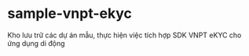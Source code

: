 # sample-vnpt-ekyc
Kho lưu trữ các dự án mẫu, thực hiện việc tích hợp SDK VNPT eKYC cho ứng dụng di động
